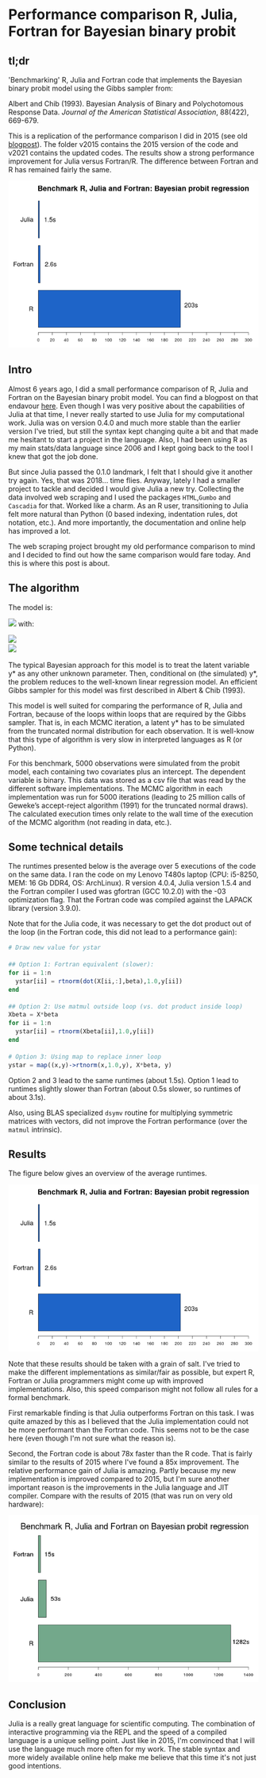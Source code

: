 # Performance comparison R, Julia, Fortran for Bayesian binary probit
## tl;dr 
'Benchmarking' R, Julia and Fortran code that implements the Bayesian binary probit model using the Gibbs sampler from:

Albert and Chib (1993). Bayesian Analysis of Binary and Polychotomous Response Data. *Journal of the American Statistical Association*, 88(422), 669-679.

This is a replication of the performance comparison I did in 2015 (see old [blogpost](https://taptoenix.wordpress.com/2015/10/31/speed-comparison-between-r-julia-and-fortran-on-bayesian-probit-regression/)).
The folder v2015 contains the 2015 version of the code and v2021 contains the updated codes.
The results show a strong performance improvement for Julia versus Fortran/R.
The difference between Fortran and R has remained fairly the same.

![alt text](v2021/R/results.png)

## Intro
Almost 6 years ago, I did a small performance comparison of R, Julia and Fortran on the Bayesian binary probit model.
You can find a blogpost on that endavour [here](https://taptoenix.wordpress.com/2015/10/31/speed-comparison-between-r-julia-and-fortran-on-bayesian-probit-regression/).
Even though I was very positive about the capabilities of Julia at that time, I never really started to use Julia for my computational work.
Julia was on version 0.4.0 and much more stable than the earlier version I've tried, but still the syntax kept changing quite a bit and that made me hesitant to start a project in the language.
Also, I had been using R as my main stats/data language since 2006 and I kept going back to the tool I knew that got the job done.

But since Julia passed the 0.1.0 landmark, I felt that I should give it another try again.
Yes, that was 2018... time flies.
Anyway, lately I had a smaller project to tackle and decided I would give Julia a new try.
Collecting the data involved web scraping and I used the packages `HTML`,`Gumbo` and `Cascadia` for that.
Worked like a charm.
As an R user, transitioning to Julia felt more natural than Python (0 based indexing, indentation rules, dot notation, etc.).
And more importantly, the documentation and online help has improved a lot.

The web scraping project brought my old performance comparison to mind and I decided to find out how the same comparison would fare today.
And this is where this post is about.

## The algorithm 
The model is:

<img src="https://render.githubusercontent.com/render/math?math=y^\star=X\beta%2B\epsilon" style="width:120px;height:auto;"> with:

<img src="https://render.githubusercontent.com/render/math?math=y=1\quad\text{ if } y^\star\ge 0" style="width:130px;height:auto;"></br>
<img src="https://render.githubusercontent.com/render/math?math=y=0\quad\text{ if } y^\star\lt 0" style="width:130px;height:auto;">

The typical Bayesian approach for this model is to treat the latent variable  y\* as any other unknown parameter.
Then, conditional on (the simulated) y\*, the problem reduces to the well-known linear regression model.
An efficient Gibbs sampler for this model was first described in Albert & Chib (1993).

This model is well suited for comparing the performance of R, Julia and Fortran, because of the loops within loops that are required by the Gibbs sampler.
That is, in each MCMC iteration, a latent y\* has to be simulated from the truncated normal distribution for each observation.
It is well-know that this type of algorithm is very slow in interpreted languages as R (or Python).

For this benchmark, 5000 observations were simulated from the probit model, each containing two covariates plus an intercept.
The dependent variable is binary.
This data was stored as a csv file that was read by the different software implementations.
The MCMC algorithm in each implementation was run for 5000 iterations (leading to 25 million calls of Geweke’s accept-reject algorithm (1991) for the truncated normal draws).
The calculated execution times only relate to the wall time of the execution of the MCMC algorithm (not reading in data, etc.).

## Some technical details 
The runtimes presented below is the average over 5 executions of the code on the same data.
I ran the code on my Lenovo T480s laptop (CPU: i5-8250, MEM: 16 Gb DDR4, OS: ArchLinux).
R version 4.0.4, Julia version 1.5.4 and the Fortran compiler I used was gfortran (GCC 10.2.0) with the -03 optimization flag.
That the Fortran code was compiled against the LAPACK library (version 3.9.0).

Note that for the Julia code, it was necessary to get the dot product out of the loop (in the Fortran code, this did not lead to a performance gain):
```julia
# Draw new value for ystar

## Option 1: Fortran equivalent (slower):
for ii = 1:n
  ystar[ii] = rtnorm(dot(X[ii,:],beta),1.0,y[ii])
end

## Option 2: Use matmul outside loop (vs. dot product inside loop) 
Xbeta = X*beta
for ii = 1:n
  ystar[ii] = rtnorm(Xbeta[ii],1.0,y[ii])
end

# Option 3: Using map to replace inner loop 
ystar = map((x,y)->rtnorm(x,1.0,y), X*beta, y)
```

Option 2 and 3 lead to the same runtimes (about 1.5s). 
Option 1 lead to runtimes slightly slower than Fortran (about 0.5s slower, so runtimes of about 3.1s).

Also, using BLAS specialized `dsymv` routine for multiplying symmetric matrices with vectors, did not improve the Fortran performance (over the `matmul` intrinsic).

## Results 
The figure below gives an overview of the average runtimes.

![alt text](v2021/R/results.png)

Note that these results should be taken with a grain of salt.
I've tried to make the different implementations as similar/fair as possible, but expert R, Fortran or Julia programmers might come up with improved implementations.
Also, this speed comparison might not follow all rules for a formal benchmark.

First remarkable finding is that Julia outperforms Fortran on this task.
I was quite amazed by this as I believed that the Julia implementation could not be more performant than the Fortran code.
This seems not to be the case here (even though I'm not sure what the reason is).

Second, the Fortran code is about 78x faster than the R code.
That is fairly similar to the results of 2015 where I've found a 85x improvement.
The relative performance gain of Julia is amazing.
Partly because my new implementation is improved compared to 2015, but I'm sure another important reason is the improvements in the Julia language and JIT compiler.
Compare with the results of 2015 (that was run on very old hardware):

![alt text](v2015/R/results.png)

## Conclusion 
Julia is a really great language for scientific computing.
The combination of interactive programming via the REPL and the speed of a compiled language is a unique selling point.
Just like in 2015, I'm convinced that I will use the language much more often for my work.
The stable syntax and more widely available online help make me believe that this time it's not just good intentions. 

